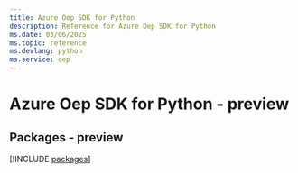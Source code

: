 ```yaml
---
title: Azure Oep SDK for Python
description: Reference for Azure Oep SDK for Python
ms.date: 03/06/2025
ms.topic: reference
ms.devlang: python
ms.service: oep
---
```

# Azure Oep SDK for Python - preview
## Packages - preview
[!INCLUDE [packages](oep-index.md)]